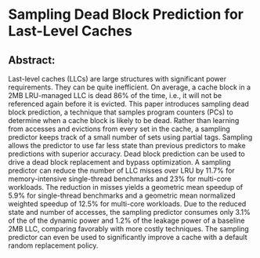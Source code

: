 # Sampling Dead Block Prediction for Last-Level Caches

## Abstract:

Last-level caches (LLCs) are large structures with significant power requirements. They can be quite inefficient. On average, a cache block in a 2MB LRU-managed LLC is dead 86% of the time, i.e., it will not be referenced again before it is evicted. This paper introduces sampling dead block prediction, a technique that samples program counters (PCs) to determine when a cache block is likely to be dead. Rather than learning from accesses and evictions from every set in the cache, a sampling predictor keeps track of a small number of sets using partial tags. Sampling allows the predictor to use far less state than previous predictors to make predictions with superior accuracy. Dead block prediction can be used to drive a dead block replacement and bypass optimization. A sampling predictor can reduce the number of LLC misses over LRU by 11.7% for memory-intensive single-thread benchmarks and 23% for multi-core workloads. The reduction in misses yields a geometric mean speedup of 5.9% for single-thread benchmarks and a geometric mean normalized weighted speedup of 12.5% for multi-core workloads. Due to the reduced state and number of accesses, the sampling predictor consumes only 3.1% of the of the dynamic power and 1.2% of the leakage power of a baseline 2MB LLC, comparing favorably with more costly techniques. The sampling predictor can even be used to significantly improve a cache with a default random replacement policy.
